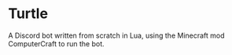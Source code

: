 # Turtle

A Discord bot written from scratch in Lua, using the Minecraft mod ComputerCraft to run the bot.
